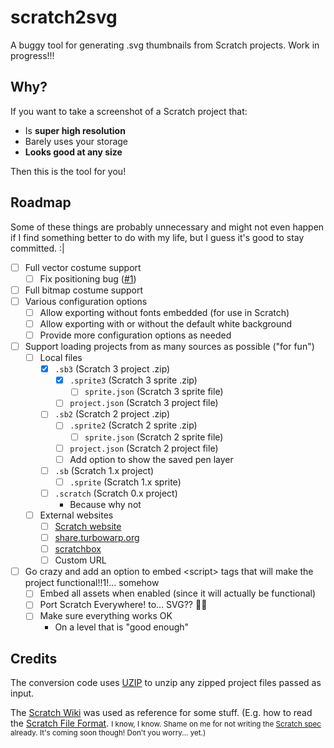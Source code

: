 # scratch2svg

A buggy tool for generating .svg thumbnails from Scratch projects. Work in progress!!!

## Why?

If you want to take a screenshot of a Scratch project that:

- Is **super high resolution**
- Barely uses your storage
- **Looks good at any size**

Then this is the tool for you!

## Roadmap

Some of these things are probably unnecessary and might not even happen if I find something better to do with my life, but I guess it's good to stay committed. :|

- [ ] Full vector costume support
  - [ ] Fix positioning bug ([#1](https://github.com/OceanIsEndless/scratch2svg/issues/1))
- [ ] Full bitmap costume support
- [ ] Various configuration options
  - [ ] Allow exporting without fonts embedded (for use in Scratch)
  - [ ] Allow exporting with or without the default white background
  - [ ] Provide more configuration options as needed
- [ ] Support loading projects from as many sources as possible ("for fun")
  - [ ] Local files
    - [X] `.sb3` (Scratch 3 project .zip)
      - [X] `.sprite3` (Scratch 3 sprite .zip)
        - [ ] `sprite.json` (Scratch 3 sprite file)
      - [ ] `project.json` (Scratch 3 project file)
    - [ ] `.sb2` (Scratch 2 project .zip)
      - [ ] `.sprite2` (Scratch 2 sprite .zip)
        - [ ] `sprite.json` (Scratch 2 sprite file)
      - [ ] `project.json` (Scratch 2 project file)
      - [ ] Add option to show the saved pen layer
    - [ ] `.sb` (Scratch 1.x project)
      - [ ] `.sprite` (Scratch 1.x sprite)
    - [ ] `.scratch` (Scratch 0.x project)
      - Because why not
  - [ ] External websites
    - [ ] [Scratch website](https://scratch.mit.edu)
    - [ ] [share.turbowarp.org](https://share.turbowarp.org)
    - [ ] [scratchbox](https://github.com/ScratchEverywhere/scratchbox)
    - [ ] Custom URL
- [ ] Go crazy and add an option to embed &lt;script&gt; tags that will make the project functional!!1!... somehow
  - [ ] Embed all assets when enabled (since it will actually be functional)
  - [ ] Port Scratch Everywhere! to... SVG?? 😵‍💫
  - [ ] Make sure everything works OK
    - On a level that is "good enough"

## Credits

The conversion code uses [UZIP](https://github.com/photopea/UZIP.js) to unzip any zipped project files passed as input.

The [Scratch Wiki](https://scratch-wiki.info) was used as reference for some stuff. (E.g. how to read the [Scratch File Format](https://en.scratch-wiki.info/wiki/Scratch_File_Format). <small>I know, I know. Shame on me for not writing the [Scratch spec](https://oceanisendless.github.io/scratch-spec/) already. It's coming soon though! Don't you worry... yet.)

